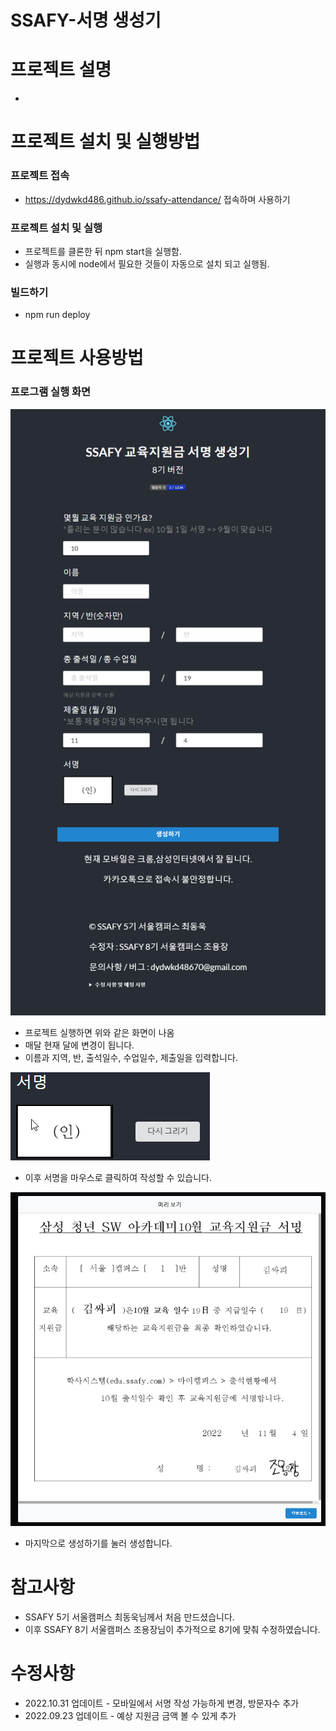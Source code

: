 # SSAFY-서명 생성기

# 프로젝트 설명
- 

# 프로젝트 설치 및 실행방법
### 프로젝트 접속
- https://dydwkd486.github.io/ssafy-attendance/ 접속하며 사용하기
### 프로젝트 설치 및 실행
- 프로젝트를 클론한 뒤 npm start을 실행함.
- 실행과 동시에 node에서 필요한 것들이 자동으로 설치 되고 실행됨.
### 빌드하기
- npm run deploy

# 프로젝트 사용방법
### 프로그램 실행 화면
![ex_screenshot](./img/main1.png)

- 프로젝트 실행하면 위와 같은 화면이 나옴
- 매달 현재 달에 변경이 됩니다.
- 이름과 지역, 반, 출석일수, 수업일수, 제출일을 입력합니다.

![ex_screenshot](./img/main2.gif)

- 이후 서명을 마우스로 클릭하여 작성할 수 있습니다.

![ex_screenshot](./img/main3.JPG)
- 마지막으로 생성하기를 눌러 생성합니다.

# 참고사항
- SSAFY 5기 서울캠퍼스 최동욱님께서 처음 만드셨습니다.
- 이후 SSAFY 8기 서울캠퍼스 조용장님이 추가적으로 8기에 맞춰 수정하였습니다.

# 수정사항
- 2022.10.31 업데이트 - 모바일에서 서명 작성 가능하게 변경, 방문자수 추가
- 2022.09.23 업데이트 - 예상 지원금 금액 볼 수 있게 추가
